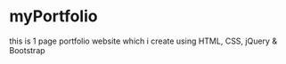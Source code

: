 # myPortfolio
this is 1 page portfolio website which i create using HTML, CSS, jQuery &amp; Bootstrap 

